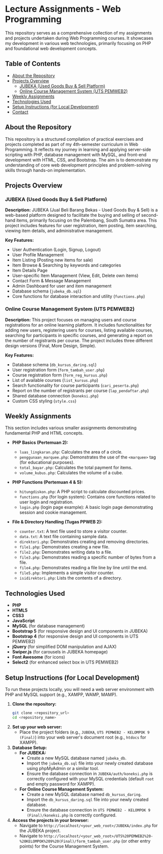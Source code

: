 # Lecture Assignments - Web Programming

This repository serves as a comprehensive collection of my assignments and projects undertaken during Web Programming courses. It showcases my development in various web technologies, primarily focusing on PHP and foundational web development concepts.

## Table of Contents

- [About the Repository](#about-the-repository)
- [Projects Overview](#projects-overview)
  - [JUBEKA (Used Goods Buy & Sell Platform)](#jubeka-used-goods-buy--sell-platform)
  - [Online Course Management System (UTS PEMWEB2)](#online-course-management-system-uts-pemweb2)
- [Weekly Assignments](#weekly-assignments)
- [Technologies Used](#technologies-used)
- [Setup Instructions (for Local Development)](#setup-instructions-for-local-development)
- [Contact](#contact)

## About the Repository

This repository is a structured compilation of practical exercises and projects completed as part of my 4th-semester curriculum in Web Programming. It reflects my journey in learning and applying server-side scripting with PHP, database management with MySQL, and front-end development with HTML, CSS, and Bootstrap. The aim is to demonstrate my understanding of core web development principles and problem-solving skills through hands-on implementation.

## Projects Overview

### JUBEKA (Used Goods Buy & Sell Platform)

**Description:** JUBEKA (Jual Beli Barang Bekas - Used Goods Buy & Sell) is a web-based platform designed to facilitate the buying and selling of second-hand items, primarily focusing on the Palembang, South Sumatra area. This project includes features for user registration, item posting, item searching, viewing item details, and administrative management.

**Key Features:**
- User Authentication (Login, Signup, Logout)
- User Profile Management
- Item Listing (Posting new items for sale)
- Item Browse & Searching by keywords and categories
- Item Details Page
- User-specific Item Management (View, Edit, Delete own items)
- Contact Form & Message Management
- Admin Dashboard for user and item management
- Database schema (`jubeka_db.sql`)
- Core functions for database interaction and utility (`functions.php`)

### Online Course Management System (UTS PEMWEB2)

**Description:** This project focuses on managing users and course registrations for an online learning platform. It includes functionalities for adding new users, registering users for courses, listing available courses, searching for participants in specific courses, and generating a report on the number of registrants per course. The project includes three different design versions (Final, More Design, Simple).

**Key Features:**
- Database schema (`db_kursus_daring.sql`)
- User registration form (`form_tambah_user.php`)
- Course registration form (`form_reg_kursus.php`)
- List of available courses (`list_kursus.php`)
- Search functionality for course participants (`cari_peserta.php`)
- Report on the number of registrants per course (`lap_pendaftar.php`)
- Shared database connection (`koneksi.php`)
- Custom CSS styling (`style.css`)

## Weekly Assignments

This section includes various smaller assignments demonstrating fundamental PHP and HTML concepts.

- **PHP Basics (Pertemuan 2):**
    - `luas_lingkaran.php`: Calculates the area of a circle.
    - `penggunaan_marquee.php`: Demonstrates the use of the `<marquee>` tag (for educational purposes).
    - `total_bayar.php`: Calculates the total payment for items.
    - `volume_kubus.php`: Calculates the volume of a cube.

- **PHP Functions (Pertemuan 4 & 5):**
    - `hitungdiskon.php`: A PHP script to calculate discounted prices.
    - `functions.php` (for login system): Contains core functions related to user login and registration.
    - `login.php` (login page example): A basic login page demonstrating session and cookie management.

- **File & Directory Handling (Tugas PPWEB 2):**
    - `counter.txt`: A text file used to store a visitor counter.
    - `data.txt`: A text file containing sample data.
    - `direktori.php`: Demonstrates creating and removing directories.
    - `file1.php`: Demonstrates creating a new file.
    - `file2.php`: Demonstrates writing data to a file.
    - `file3.php`: Demonstrates reading a specific number of bytes from a file.
    - `file4.php`: Demonstrates reading a file line by line until the end.
    - `file5.php`: Implements a simple visitor counter.
    - `isidirektori.php`: Lists the contents of a directory.

## Technologies Used

* **PHP**
* **HTML5**
* **CSS3**
* **JavaScript**
* **MySQL** (for database management)
* **Bootstrap 5** (for responsive design and UI components in JUBEKA)
* **Bootstrap 4** (for responsive design and UI components in UTS PEMWEB2)
* **jQuery** (for simplified DOM manipulation and AJAX)
* **Swiper.js** (for carousels in JUBEKA homepage)
* **Font Awesome** (for icons)
* **Select2** (for enhanced select box in UTS PEMWEB2)

## Setup Instructions (for Local Development)

To run these projects locally, you will need a web server environment with PHP and MySQL support (e.g., XAMPP, WAMP, MAMP).

1.  **Clone the repository:**
    ```bash
    git clone <repository_url>
    cd <repository_name>
    ```
2.  **Set up your web server:**
    * Place the project folders (e.g., `JUBEKA`, `UTS PEMWEB2 - KELOMPOK 9 (Final)`) into your web server's document root (e.g., `htdocs` for XAMPP).
3.  **Database Setup:**
    * **For JUBEKA:**
        * Create a new MySQL database named `jubeka_db`.
        * Import the `jubeka_db.sql` file into your newly created database using phpMyAdmin or a similar tool.
        * Ensure the database connection in `JUBEKA/auth/koneksi.php` is correctly configured with your MySQL credentials (default `root` and empty password for XAMPP).
    * **For Online Course Management System:**
        * Create a new MySQL database named `db_kursus_daring`.
        * Import the `db_kursus_daring.sql` file into your newly created database.
        * Ensure the database connection in `UTS PEMWEB2 - KELOMPOK 9 (Final)/koneksi.php` is correctly configured.
4.  **Access the projects in your browser:**
    * Navigate to `http://localhost/<your_web_root>/JUBEKA/index.php` for the JUBEKA project.
    * Navigate to `http://localhost/<your_web_root>/UTS%20PEMWEB2%20-%20KELOMPOK%209%20(Final)/form_tambah_user.php` (or other entry points) for the Course Management System.
